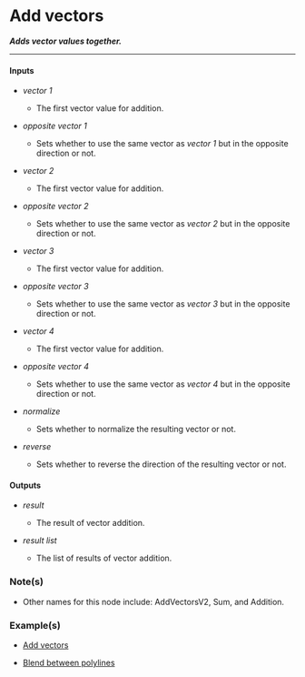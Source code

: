 # Add vectors

**_Adds vector values together._**

---


#### Inputs

* _vector 1_

  * The first vector value for addition.

* _opposite vector 1_

  * Sets whether to use the same vector as _vector 1_ but in the opposite direction or not.

* _vector 2_

  * The first vector value for addition.

* _opposite vector 2_

  * Sets whether to use the same vector as _vector 2_ but in the opposite direction or not.

* _vector 3_

  * The first vector value for addition.

* _opposite vector 3_

  * Sets whether to use the same vector as _vector 3_ but in the opposite direction or not.

* _vector 4_

  * The first vector value for addition.

* _opposite vector 4_

  * Sets whether to use the same vector as _vector 4_ but in the opposite direction or not.

* _normalize_

  * Sets whether to normalize the resulting vector or not.

* _reverse_

  * Sets whether to reverse the direction of the resulting vector or not.


#### Outputs

* _result_

  * The result of vector addition.

* _result list_

  * The list of results of vector addition.


### Note(s)

* Other names for this node include: AddVectorsV2, Sum, and Addition.


### Example(s)

* <a href="https://creator.trimble.com/graph?assetURI=whp:890c0004-673a-4664-8560-222ef8d8a89b&version=latest" target="_blank">Add vectors</a>

* <a href="https://creator.trimble.com/graph?layout=left&assetURI=whp:f9f863ae-695c-4329-9a69-0a75e935cfbe&version=latest" target="_blank">Blend between polylines</a>
